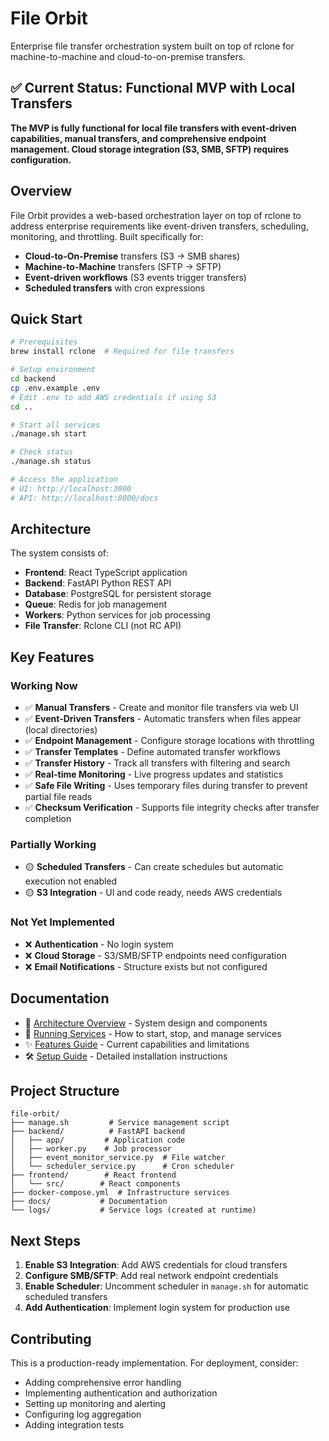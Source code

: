 # File Orbit

Enterprise file transfer orchestration system built on top of rclone for machine-to-machine and cloud-to-on-premise transfers.

## ✅ Current Status: Functional MVP with Local Transfers

**The MVP is fully functional for local file transfers with event-driven capabilities, manual transfers, and comprehensive endpoint management. Cloud storage integration (S3, SMB, SFTP) requires configuration.**

## Overview

File Orbit provides a web-based orchestration layer on top of rclone to address enterprise requirements like event-driven transfers, scheduling, monitoring, and throttling. Built specifically for:

- **Cloud-to-On-Premise** transfers (S3 → SMB shares)
- **Machine-to-Machine** transfers (SFTP → SFTP)
- **Event-driven workflows** (S3 events trigger transfers)
- **Scheduled transfers** with cron expressions

## Quick Start

```bash
# Prerequisites
brew install rclone  # Required for file transfers

# Setup environment
cd backend
cp .env.example .env
# Edit .env to add AWS credentials if using S3
cd ..

# Start all services
./manage.sh start

# Check status
./manage.sh status

# Access the application
# UI: http://localhost:3000
# API: http://localhost:8000/docs
```

## Architecture

The system consists of:
- **Frontend**: React TypeScript application
- **Backend**: FastAPI Python REST API
- **Database**: PostgreSQL for persistent storage
- **Queue**: Redis for job management
- **Workers**: Python services for job processing
- **File Transfer**: Rclone CLI (not RC API)

## Key Features

### Working Now
- ✅ **Manual Transfers** - Create and monitor file transfers via web UI
- ✅ **Event-Driven Transfers** - Automatic transfers when files appear (local directories)
- ✅ **Endpoint Management** - Configure storage locations with throttling
- ✅ **Transfer Templates** - Define automated transfer workflows
- ✅ **Transfer History** - Track all transfers with filtering and search
- ✅ **Real-time Monitoring** - Live progress updates and statistics
- ✅ **Safe File Writing** - Uses temporary files during transfer to prevent partial file reads
- ✅ **Checksum Verification** - Supports file integrity checks after transfer completion

### Partially Working
- 🟡 **Scheduled Transfers** - Can create schedules but automatic execution not enabled
- 🟡 **S3 Integration** - UI and code ready, needs AWS credentials

### Not Yet Implemented
- ❌ **Authentication** - No login system
- ❌ **Cloud Storage** - S3/SMB/SFTP endpoints need configuration
- ❌ **Email Notifications** - Structure exists but not configured

## Documentation

- 📐 [Architecture Overview](docs/ARCHITECTURE.md) - System design and components
- 🚀 [Running Services](docs/RUNNING_SERVICES.md) - How to start, stop, and manage services  
- ✨ [Features Guide](docs/FEATURES.md) - Current capabilities and limitations
- 🛠️ [Setup Guide](docs/SETUP_GUIDE.md) - Detailed installation instructions

## Project Structure
```
file-orbit/
├── manage.sh         # Service management script
├── backend/          # FastAPI backend
│   ├── app/         # Application code
│   ├── worker.py    # Job processor
│   ├── event_monitor_service.py  # File watcher
│   └── scheduler_service.py      # Cron scheduler
├── frontend/        # React frontend
│   └── src/        # React components
├── docker-compose.yml  # Infrastructure services
├── docs/           # Documentation
└── logs/           # Service logs (created at runtime)
```

## Next Steps

1. **Enable S3 Integration**: Add AWS credentials for cloud transfers
2. **Configure SMB/SFTP**: Add real network endpoint credentials
3. **Enable Scheduler**: Uncomment scheduler in `manage.sh` for automatic scheduled transfers
4. **Add Authentication**: Implement login system for production use

## Contributing

This is a production-ready implementation. For deployment, consider:
- Adding comprehensive error handling
- Implementing authentication and authorization
- Setting up monitoring and alerting
- Configuring log aggregation
- Adding integration tests